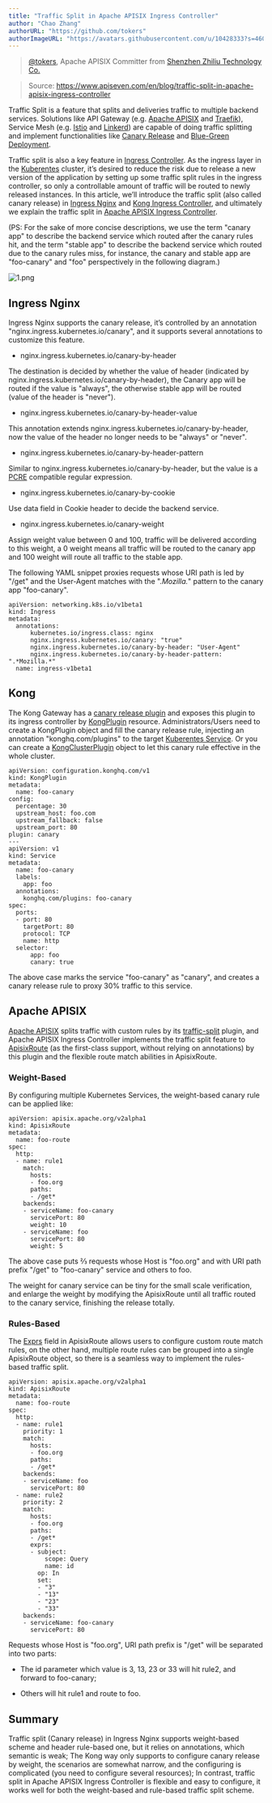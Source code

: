 ```yaml
---
title: "Traffic Split in Apache APISIX Ingress Controller"
author: "Chao Zhang"
authorURL: "https://github.com/tokers"
authorImageURL: "https://avatars.githubusercontent.com/u/10428333?s=460&u=f48ef50c5621a1616a3ede50221547e34270e061&v=4"
---
```

> [@tokers](https://github.com/tokers), Apache APISIX Committer from [Shenzhen Zhiliu Technology Co.](https://www.apiseven.com/)
>

<!--truncate-->

> Source: https://www.apiseven.com/en/blog/traffic-split-in-apache-apisix-ingress-controller
> 
Traffic Split is a feature that splits and deliveries traffic to multiple backend services. Solutions like API Gateway (e.g. [Apache APISIX](http://apisix.apache.org/) and [Traefik](https://traefik.io/)), Service Mesh (e.g. [Istio](https://istio.io/) and [Linkerd](https://linkerd.io/)) are capable of doing traffic splitting and implement functionalities like [Canary Release](https://blog.getambassador.io/cloud-native-patterns-canary-release-1cb8f82d371a) and [Blue-Green Deployment](https://martinfowler.com/bliki/BlueGreenDeployment.html).

Traffic split is also a key feature in [Ingress Controller](https://kubernetes.io/docs/concepts/services-networking/ingress-controllers/). As the ingress layer in the [Kuberentes](https://kubernetes.io/) cluster, it’s desired to reduce the risk due to release a new version of the application by setting up some traffic split rules in the ingress controller, so only a controllable amount of traffic will be routed to newly released instances. In this article, we’ll introduce the traffic split (also called canary release) in [Ingress Nginx](https://kubernetes.github.io/ingress-nginx/) and [Kong Ingress Controller](https://github.com/Kong/kubernetes-ingress-controller), and ultimately we explain the traffic split in [Apache APISIX Ingress Controller](https://github.com/apache/apisix-ingress-controller).

(PS: For the sake of more concise descriptions, we use the term "canary app" to describe the backend service which routed after the canary rules hit, and the term "stable app" to describe the backend service which routed due to the canary rules miss, for instance, the canary and stable app are "foo-canary" and "foo" perspectively in the following diagram.)

![1.png](https://lh6.googleusercontent.com/E_qq-RFIcVBbTFsI8-QTNH7Io5vOXapdQUaAzKE2mYlyvtXUlZEoSd8aVMHAppARmXx9_wgHsgP1CWK_R74MfPV58dLQ71kEcU57DooHKz2LuKb6D6TW9B2_C8rLsm8wHTk2_zZt)

## Ingress Nginx

Ingress Nginx supports the canary release, it’s controlled by an annotation "nginx.ingress.kubernetes.io/canary", and it supports several annotations to customize this feature.

+ nginx.ingress.kubernetes.io/canary-by-header

The destination is decided by whether the value of header (indicated by nginx.ingress.kubernetes.io/canary-by-header), the Canary app will be routed if the value is "always", the otherwise stable app will be routed (value of the header is "never").

+ nginx.ingress.kubernetes.io/canary-by-header-value

This annotation extends nginx.ingress.kubernetes.io/canary-by-header, now the value of the header no longer needs to be "always" or "never".

+ nginx.ingress.kubernetes.io/canary-by-header-pattern

Similar to nginx.ingress.kubernetes.io/canary-by-header, but the value is a [PCRE](https://www.pcre.org/) compatible regular expression.

+ nginx.ingress.kubernetes.io/canary-by-cookie

Use data field in Cookie header to decide the backend service.

+ nginx.ingress.kubernetes.io/canary-weight

Assign weight value between 0 and 100, traffic will be delivered according to this weight, a 0 weight means all traffic will be routed to the canary app and 100 weight will route all traffic to the stable app.

The following YAML snippet proxies requests whose URI path is led by "/get" and the User-Agent matches with the ".*Mozilla.*" pattern to the canary app "foo-canary".

```
apiVersion: networking.k8s.io/v1beta1
kind: Ingress
metadata:
  annotations:
      kubernetes.io/ingress.class: nginx
      nginx.ingress.kubernetes.io/canary: "true"
      nginx.ingress.kubernetes.io/canary-by-header: "User-Agent"
      nginx.ingress.kubernetes.io/canary-by-header-pattern:
".*Mozilla.*"
  name: ingress-v1beta1
```

## Kong

The Kong Gateway has a [canary release plugin](https://docs.konghq.com/hub/kong-inc/canary/0.32-x.html) and exposes this plugin to its ingress controller by [KongPlugin](https://docs.konghq.com/hub/) resource. Administrators/Users need to create a KongPlugin object and fill the canary release rule, injecting an annotation "konghq.com/plugins" to the target [Kuberentes Service](https://kubernetes.io/docs/concepts/services-networking/service/). Or you can create a [KongClusterPlugin](https://docs.konghq.com/kubernetes-ingress-controller/1.1.x/guides/using-kongclusterplugin-resource/) object to let this canary rule effective in the whole cluster.

```
apiVersion: configuration.konghq.com/v1
kind: KongPlugin
metadata:
  name: foo-canary
config:
  percentage: 30
  upstream_host: foo.com
  upstream_fallback: false
  upstream_port: 80
plugin: canary
---
apiVersion: v1
kind: Service
metadata:
  name: foo-canary
  labels:
    app: foo
  annotations:
    konghq.com/plugins: foo-canary
spec:
  ports:
  - port: 80
    targetPort: 80
    protocol: TCP
    name: http
  selector:
      app: foo
      canary: true
```

The above case marks the service "foo-canary" as "canary", and creates a canary release rule to proxy 30% traffic to this service.

## Apache APISIX

[Apache APISIX](https://apisix.apache.org) splits traffic with custom rules by its [traffic-split](https://apisix.apache.org/docs/apisix/plugins/traffic-split) plugin, and Apache APISIX Ingress Controller implements the traffic split feature to [ApisixRoute](https://apisix.apache.org/docs/ingress-controller/concepts/apisix_route) (as the first-class support, without relying on annotations) by this plugin and the flexible route match abilities in ApisixRoute.

### Weight-Based

By configuring multiple Kubernetes Services, the weight-based canary rule can be applied like:

```
apiVersion: apisix.apache.org/v2alpha1
kind: ApisixRoute
metadata:
  name: foo-route
spec:
  http:
  - name: rule1
    match:
      hosts:
      - foo.org
      paths:
      - /get*
    backends:
    - serviceName: foo-canary
      servicePort: 80
      weight: 10
    - serviceName: foo
      servicePort: 80
      weight: 5
```

The above case puts ⅔ requests whose Host is "foo.org" and with URI path prefix "/get" to "foo-canary" service and others to foo.

The weight for canary service can be tiny for the small scale verification, and enlarge the weight by modifying the ApisixRoute until all traffic routed to the canary service, finishing the release totally.

### Rules-Based

The [Exprs](https://github.com/apache/apisix-ingress-controller/blob/master/docs/en/latest/concepts/apisix_route.md#advanced-route-features) field in ApisixRoute allows users to configure custom route match rules, on the other hand, multiple route rules can be grouped into a single ApisixRoute object, so there is a seamless way to implement the rules-based traffic split.

```
apiVersion: apisix.apache.org/v2alpha1
kind: ApisixRoute
metadata:
  name: foo-route
spec:
  http:
  - name: rule1
    priority: 1
    match:
      hosts:
      - foo.org
      paths:
      - /get*
    backends:
    - serviceName: foo
      servicePort: 80
  - name: rule2
    priority: 2
    match:
      hosts:
      - foo.org
      paths:
      - /get*
      exprs:
      - subject:
          scope: Query
          name: id
        op: In
        set:
        - "3"
        - "13"
        - "23"
        - "33"
    backends:
    - serviceName: foo-canary
      servicePort: 80
```

Requests whose Host is "foo.org", URI path prefix is "/get" will be separated into two parts:

+ The id parameter which value is 3, 13, 23 or 33 will hit rule2, and forward to foo-canary;

+ Others will hit rule1 and route to foo.

## Summary

Traffic split (Canary release) in Ingress Nginx supports weight-based scheme and header rule-based one, but it relies on annotations, which semantic is weak; The Kong way only supports to configure canary release by weight, the scenarios are somewhat narrow, and the configuring is complicated (you need to configure several resources); In contrast, traffic split in Apache APISIX Ingress Controller is flexible and easy to configure, it works well for both the weight-based and rule-based traffic split scheme.
